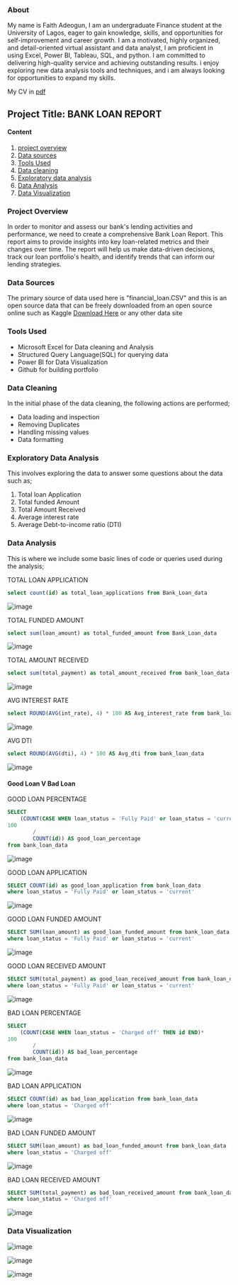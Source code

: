 ### About
My name is Faith Adeogun, I am an undergraduate Finance student at the University of Lagos, eager to gain knowledge, skills, and opportunities for self-improvement and career growth. I am a motivated, highly organized, and detail-oriented virtual assistant and data analyst, I am proficient in using Excel, Power BI, Tableau, SQL, and python. I am committed to delivering high-quality service and achieving outstanding results. i enjoy exploring new data analysis tools and techniques, and i am always looking for opportunities to expand my skills.

My CV in [pdf](#file:///C:/Users/GREAT/Downloads/faith%20adeogun%20intern%20resume.pdf)

## Project Title: BANK LOAN REPORT

#### Content
1. [project overview](#project-overview)
2. [Data sources](#data-sources)
3. [Tools Used](#tools-used)
4. [Data cleaning](#data-cleaning)
5. [Exploratory data analysis](#exploratory-data-analysis)
6. [Data Analysis](#data-analysis)
7. [Data Visualization](#data-visualization)


### Project Overview
In order to monitor and assess our bank's lending activities and performance, we need to create a comprehensive Bank Loan Report. This report aims to provide insights into key loan-related metrics and their changes over time. The report will help us make data-driven decisions, track our loan portfolio's health, and identify trends that can inform our lending strategies.

### Data Sources
The primary source of data used here is "financial_loan.CSV" and this is an open source data that can be freely downloaded from an open source online such as Kaggle [Download Here](https://www.kaggle.com/datasets) or any other data site

### Tools Used
- Microsoft Excel for Data cleaning and Analysis
- Structured Query Language(SQL) for querying data
- Power BI for Data Visualization
- Github for building portfolio

### Data Cleaning
In the initial phase of the data cleaning, the following actions are performed;
 - Data loading and inspection
 - Removing Duplicates
 - Handling missing values
 - Data formatting

### Exploratory Data Analysis
This involves exploring the data to answer some questions about the data such as;
  1. Total loan Application
  2. Total funded Amount
  3. Total Amount Received
  4. Average interest rate
  5. Average Debt-to-income ratio (DTI)

### Data Analysis
This is where we include some basic lines of code or queries used during the analysis;


TOTAL LOAN APPLICATION
```SQL
select count(id) as total_loan_applications from Bank_Loan_data
```
![image](https://github.com/user-attachments/assets/64183719-bb6f-4061-a047-7e8c44210a9a)

TOTAL FUNDED AMOUNT
```SQL
select sum(loan_amount) as total_funded_amount from Bank_Loan_data
```
![image](https://github.com/user-attachments/assets/3823b7b3-e72c-44d3-ae22-ff51f46f60fe)

TOTAL AMOUNT RECEIVED
```SQL
select sum(total_payment) as total_amount_received from bank_loan_data
```
![image](https://github.com/user-attachments/assets/b4abbd72-3c10-40f3-9661-a23da3a7f131)

AVG INTEREST RATE
```SQL
select ROUND(AVG(int_rate), 4) * 100 AS Avg_interest_rate from bank_loan_data
```
![image](https://github.com/user-attachments/assets/13481bcd-c946-4de3-ae4d-a567cd6e8bd5)

AVG DTI
```SQL
select ROUND(AVG(dti), 4) * 100 AS Avg_dti from bank_loan_data
```
![image](https://github.com/user-attachments/assets/c7089eb8-2e06-4e63-b5ca-308027401311)

#### Good Loan V Bad Loan
GOOD LOAN PERCENTAGE
```SQL
SELECT 
	(COUNT(CASE WHEN loan_status = 'Fully Paid' or loan_status = 'current' THEN id END)*
100
		/
		COUNT(id)) AS good_loan_percentage
from bank_loan_data
```
![image](https://github.com/user-attachments/assets/a48f4e1d-7d78-4f27-aff8-388a1975c077)

GOOD LOAN APPLICATION
```SQL
SELECT COUNT(id) as good_loan_application from bank_loan_data
where loan_status = 'Fully Paid' or loan_status = 'current'
```
![image](https://github.com/user-attachments/assets/7563e007-4320-4bad-b285-f1ddb0afb46b)

GOOD LOAN FUNDED AMOUNT
```SQL
SELECT SUM(loan_amount) as good_loan_funded_amount from bank_loan_data
where loan_status = 'Fully Paid' or loan_status = 'current'
```
![image](https://github.com/user-attachments/assets/0d1e7c01-7900-47dc-af88-7bd2f47242bb)

GOOD LOAN RECEIVED AMOUNT
```SQL
SELECT SUM(total_payment) as good_loan_received_amount from bank_loan_data
where loan_status = 'Fully Paid' or loan_status = 'current'
```
![image](https://github.com/user-attachments/assets/451342b0-48fc-40d8-b054-d4715f023711)

BAD LOAN PERCENTAGE
```SQL
SELECT 
	(COUNT(CASE WHEN loan_status = 'Charged off' THEN id END)*
100
		/
		COUNT(id)) AS bad_loan_percentage
from bank_loan_data
```
![image](https://github.com/user-attachments/assets/96411bd1-688a-4687-858b-702b6d2a15fe)

BAD LOAN APPLICATION
```SQL
SELECT COUNT(id) as bad_loan_application from bank_loan_data
where loan_status = 'Charged off'
```
![image](https://github.com/user-attachments/assets/8253c788-fd57-4ff0-b70e-ddd96a6f46c6)

BAD LOAN FUNDED AMOUNT
```SQL
SELECT SUM(loan_amount) as bad_loan_funded_amount from bank_loan_data
where loan_status = 'Charged off'
```
![image](https://github.com/user-attachments/assets/b1849875-0dfa-4a0c-96a9-381cfd63980f)

BAD LOAN RECEIVED AMOUNT
```SQL
SELECT SUM(total_payment) as bad_loan_received_amount from bank_loan_data
where loan_status = 'Charged off'
```
![image](https://github.com/user-attachments/assets/200264b9-ffcc-4f84-9c41-45581802ae9e)


### Data Visualization

![image](https://github.com/user-attachments/assets/3544f963-4b80-40a8-af80-09115e8c8e24)

![image](https://github.com/user-attachments/assets/b77058e1-5e19-47bc-9982-4afef62062c2)

![image](https://github.com/user-attachments/assets/44c3a43c-b0e6-4345-9a4d-dc20f9498c86)
 
